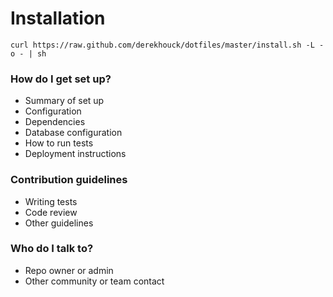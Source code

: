 # Installation #

```
curl https://raw.github.com/derekhouck/dotfiles/master/install.sh -L -o - | sh
```

### How do I get set up? ###

* Summary of set up
* Configuration
* Dependencies
* Database configuration
* How to run tests
* Deployment instructions

### Contribution guidelines ###

* Writing tests
* Code review
* Other guidelines

### Who do I talk to? ###

* Repo owner or admin
* Other community or team contact
